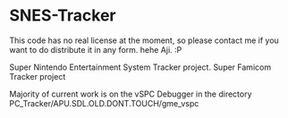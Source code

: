 SNES-Tracker
============
This code has no real license at the moment, so please contact me if
you want to do distribute it in any form. hehe Aji. :P

Super Nintendo Entertainment System Tracker project. Super Famicom Tracker project

Majority of current work is on the vSPC Debugger in the directory PC_Tracker/APU.SDL.OLD.DONT.TOUCH/gme_vspc

